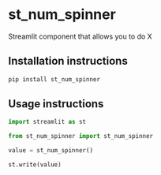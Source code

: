 # st_num_spinner

Streamlit component that allows you to do X

## Installation instructions 

```sh
pip install st_num_spinner
```

## Usage instructions

```python
import streamlit as st

from st_num_spinner import st_num_spinner

value = st_num_spinner()

st.write(value)
